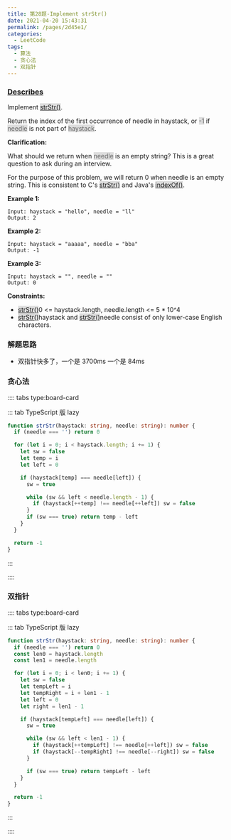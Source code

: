 ```yaml
---
title: 第28题-Implement strStr()
date: 2021-04-20 15:43:31
permalink: /pages/2d45e1/
categories:
  - LeetCode
tags:
  - 算法
  - 贪心法
  - 双指针
---
```


### [Describes](https://leetcode-cn.com/problems/implement-strstr/)

Implement <span style="background: #ddd; color: #666;">[strStr()](http://www.cplusplus.com/reference/cstring/strstr/)</span>.

Return the index of the first occurrence of needle in haystack, or <span style="background: #ddd; color: #666;">-1</span> if <span style="background: #ddd; color: #666;">needle</span> is not part of <span style="background: #ddd; color: #666;">haystack</span>.

<!-- more -->

**Clarification:**

What should we return when <span style="background: #ddd; color: #666;">needle</span> is an empty string? This is a great question to ask during an interview.

For the purpose of this problem, we will return 0 when needle is an empty string. This is consistent to C's <span style="background: #ddd; color: #666;">[strStr()](http://www.cplusplus.com/reference/cstring/strstr/)</span> and Java's <span style="background: #ddd; color: #666;">[indexOf()](<https://docs.oracle.com/javase/7/docs/api/java/lang/String.html#indexOf(java.lang.String)>)</span>.

**Example 1:**

```
Input: haystack = "hello", needle = "ll"
Output: 2
```

**Example 2:**

```
Input: haystack = "aaaaa", needle = "bba"
Output: -1
```

**Example 3:**

```
Input: haystack = "", needle = ""
Output: 0
```

**Constraints:**

- <span style="background: #ddd; color: #666;">[strStr()](http://www.cplusplus.com/reference/cstring/strstr/)</span>0 <= haystack.length, needle.length <= 5 \* 10^4</span>
- <span style="background: #ddd; color: #666;">[strStr()](http://www.cplusplus.com/reference/cstring/strstr/)</span>haystack</span> and <span style="background: #ddd; color: #666;">[strStr()](http://www.cplusplus.com/reference/cstring/strstr/)</span>needle</span> consist of only lower-case English characters.

### 解题思路

- 双指针快多了，一个是 3700ms 一个是 84ms

### 贪心法

:::: tabs type:board-card

::: tab TypeScript 版 lazy

```TypeScript
function strStr(haystack: string, needle: string): number {
  if (needle === '') return 0

  for (let i = 0; i < haystack.length; i += 1) {
    let sw = false
    let temp = i
    let left = 0

    if (haystack[temp] === needle[left]) {
      sw = true

      while (sw && left < needle.length - 1) {
        if (haystack[++temp] !== needle[++left]) sw = false
      }
      if (sw === true) return temp - left
    }
  }

  return -1
}
```

:::

::::

### 双指针

:::: tabs type:board-card

::: tab TypeScript 版 lazy

```TypeScript
function strStr(haystack: string, needle: string): number {
  if (needle === '') return 0
  const len0 = haystack.length
  const len1 = needle.length

  for (let i = 0; i < len0; i += 1) {
    let sw = false
    let tempLeft = i
    let tempRight = i + len1 - 1
    let left = 0
    let right = len1 - 1

    if (haystack[tempLeft] === needle[left]) {
      sw = true

      while (sw && left < len1 - 1) {
        if (haystack[++tempLeft] !== needle[++left]) sw = false
        if (haystack[--tempRight] !== needle[--right]) sw = false
      }

      if (sw === true) return tempLeft - left
    }
  }

  return -1
}
```

:::

::::
